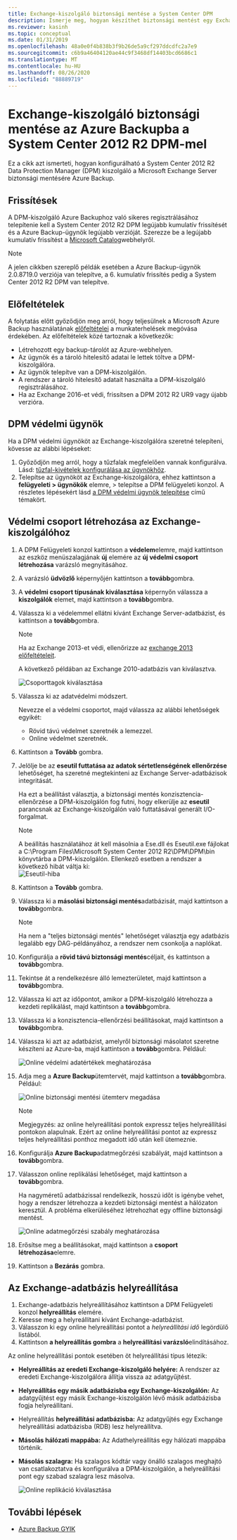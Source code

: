 ```yaml
---
title: Exchange-kiszolgáló biztonsági mentése a System Center DPM
description: Ismerje meg, hogyan készíthet biztonsági mentést egy Exchange-kiszolgálóról a System Center 2012 R2 DPM használatával Azure Backup
ms.reviewer: kasinh
ms.topic: conceptual
ms.date: 01/31/2019
ms.openlocfilehash: 48a0e0f4b838b3f9b26de5a9cf297ddcdfc2a7e9
ms.sourcegitcommit: c6b9a46404120ae44c9f3468df14403bcd6686c1
ms.translationtype: MT
ms.contentlocale: hu-HU
ms.lasthandoff: 08/26/2020
ms.locfileid: "88889719"
---
```

# <a name="back-up-an-exchange-server-to-azure-backup-with-system-center-2012-r2-dpm"></a>Exchange-kiszolgáló biztonsági mentése az Azure Backupba a System Center 2012 R2 DPM-mel

Ez a cikk azt ismerteti, hogyan konfigurálható a System Center 2012 R2 Data Protection Manager (DPM) kiszolgáló a Microsoft Exchange Server biztonsági mentésére Azure Backup.  

## <a name="updates"></a>Frissítések

A DPM-kiszolgáló Azure Backuphoz való sikeres regisztrálásához telepítenie kell a System Center 2012 R2 DPM legújabb kumulatív frissítését és a Azure Backup-ügynök legújabb verzióját. Szerezze be a legújabb kumulatív frissítést a [Microsoft Catalog](https://catalog.update.microsoft.com/v7/site/Search.aspx?q=System%20Center%202012%20R2%20Data%20protection%20manager)webhelyről.

> [!NOTE]
> A jelen cikkben szereplő példák esetében a Azure Backup-ügynök 2.0.8719.0 verziója van telepítve, a 6. kumulatív frissítés pedig a System Center 2012 R2 DPM van telepítve.
>
>

## <a name="prerequisites"></a>Előfeltételek

A folytatás előtt győződjön meg arról, hogy teljesülnek a Microsoft Azure Backup használatának [előfeltételei](backup-azure-dpm-introduction.md#prerequisites-and-limitations) a munkaterhelések megóvása érdekében. Az előfeltételek közé tartoznak a következők:

* Létrehozott egy backup-tárolót az Azure-webhelyen.
* Az ügynök és a tároló hitelesítő adatai le lettek töltve a DPM-kiszolgálóra.
* Az ügynök telepítve van a DPM-kiszolgálón.
* A rendszer a tároló hitelesítő adatait használta a DPM-kiszolgáló regisztrálásához.
* Ha az Exchange 2016-et védi, frissítsen a DPM 2012 R2 UR9 vagy újabb verzióra.

## <a name="dpm-protection-agent"></a>DPM védelmi ügynök

Ha a DPM védelmi ügynököt az Exchange-kiszolgálóra szeretné telepíteni, kövesse az alábbi lépéseket:

1. Győződjön meg arról, hogy a tűzfalak megfelelően vannak konfigurálva. Lásd: [tűzfal-kivételek konfigurálása az ügynökhöz](/system-center/dpm/configure-firewall-settings-for-dpm?view=sc-dpm-2019).
2. Telepítse az ügynököt az Exchange-kiszolgálóra, ehhez kattintson a **felügyeleti > ügynökök** elemre, > telepítse a DPM felügyeleti konzol. A részletes lépésekért lásd [a DPM védelmi ügynök telepítése](/system-center/dpm/deploy-dpm-protection-agent?view=sc-dpm-2019) című témakört.

## <a name="create-a-protection-group-for-the-exchange-server"></a>Védelmi csoport létrehozása az Exchange-kiszolgálóhoz

1. A DPM Felügyeleti konzol kattintson a **védelem**elemre, majd kattintson az eszköz menüszalagjának **új** elemére az **új védelmi csoport létrehozása** varázsló megnyitásához.
2. A varázsló **üdvözlő** képernyőjén kattintson a **tovább**gombra.
3. A **védelmi csoport típusának kiválasztása** képernyőn válassza a **kiszolgálók** elemet, majd kattintson a **tovább**gombra.
4. Válassza ki a védelemmel ellátni kívánt Exchange Server-adatbázist, és kattintson a **tovább**gombra.

   > [!NOTE]
   > Ha az Exchange 2013-et védi, ellenőrizze az [exchange 2013 előfeltételeit](/system-center/dpm/back-up-exchange).
   >
   >

    A következő példában az Exchange 2010-adatbázis van kiválasztva.

    ![Csoporttagok kiválasztása](./media/backup-azure-backup-exchange-server/select-group-members.png)
5. Válassza ki az adatvédelmi módszert.

    Nevezze el a védelmi csoportot, majd válassza az alábbi lehetőségek egyikét:

   * Rövid távú védelmet szeretnék a lemezzel.
   * Online védelmet szeretnék.
6. Kattintson a **Tovább** gombra.
7. Jelölje be az **eseutil futtatása az adatok sértetlenségének ellenőrzése** lehetőséget, ha szeretné megtekinteni az Exchange Server-adatbázisok integritását.

    Ha ezt a beállítást választja, a biztonsági mentés konzisztencia-ellenőrzése a DPM-kiszolgálón fog futni, hogy elkerülje az **eseutil** parancsnak az Exchange-kiszolgálón való futtatásával generált I/O-forgalmat.

   > [!NOTE]
   > A beállítás használatához át kell másolnia a Ese.dll és Eseutil.exe fájlokat a C:\Program Files\Microsoft System Center 2012 R2\DPM\DPM\bin könyvtárba a DPM-kiszolgálón. Ellenkező esetben a rendszer a következő hibát váltja ki:  
   > ![Eseutil-hiba](./media/backup-azure-backup-exchange-server/eseutil-error.png)
   >
   >
8. Kattintson a **Tovább** gombra.
9. Válassza ki a **másolási biztonsági mentés**adatbázisát, majd kattintson a **tovább**gombra.

   > [!NOTE]
   > Ha nem a "teljes biztonsági mentés" lehetőséget választja egy adatbázis legalább egy DAG-példányához, a rendszer nem csonkolja a naplókat.
   >
   >
10. Konfigurálja a **rövid távú biztonsági mentés**céljait, és kattintson a **tovább**gombra.
11. Tekintse át a rendelkezésre álló lemezterületet, majd kattintson a **tovább**gombra.
12. Válassza ki azt az időpontot, amikor a DPM-kiszolgáló létrehozza a kezdeti replikálást, majd kattintson a **tovább**gombra.
13. Válassza ki a konzisztencia-ellenőrzési beállításokat, majd kattintson a **tovább**gombra.
14. Válassza ki azt az adatbázist, amelyről biztonsági másolatot szeretne készíteni az Azure-ba, majd kattintson a **tovább**gombra. Például:

    ![Online védelmi adatértékek meghatározása](./media/backup-azure-backup-exchange-server/specify-online-protection-data.png)
15. Adja meg a **Azure Backup**ütemtervét, majd kattintson a **tovább**gombra. Például:

    ![Online biztonsági mentési ütemterv megadása](./media/backup-azure-backup-exchange-server/specify-online-backup-schedule.png)

    > [!NOTE]
    > Megjegyzés: az online helyreállítási pontok expressz teljes helyreállítási pontokon alapulnak. Ezért az online helyreállítási pontot az expressz teljes helyreállítási ponthoz megadott idő után kell ütemeznie.
    >
    >
16. Konfigurálja **Azure Backup**adatmegőrzési szabályát, majd kattintson a **tovább**gombra.
17. Válasszon online replikálási lehetőséget, majd kattintson a **tovább**gombra.

    Ha nagyméretű adatbázissal rendelkezik, hosszú időt is igénybe vehet, hogy a rendszer létrehozza a kezdeti biztonsági mentést a hálózaton keresztül. A probléma elkerüléséhez létrehozhat egy offline biztonsági mentést.  

    ![Online adatmegőrzési szabály meghatározása](./media/backup-azure-backup-exchange-server/specify-online-retention-policy.png)
18. Erősítse meg a beállításokat, majd kattintson a **csoport létrehozása**elemre.
19. Kattintson a **Bezárás** gombra.

## <a name="recover-the-exchange-database"></a>Az Exchange-adatbázis helyreállítása

1. Exchange-adatbázis helyreállításához kattintson a DPM Felügyeleti konzol **helyreállítás** elemére.
2. Keresse meg a helyreállítani kívánt Exchange-adatbázist.
3. Válasszon ki egy online helyreállítási pontot a *helyreállítási idő* legördülő listából.
4. Kattintson **a helyreállítás gombra** a **helyreállítási varázsló**elindításához.

Az online helyreállítási pontok esetében öt helyreállítási típus létezik:

* **Helyreállítás az eredeti Exchange-kiszolgáló helyére:** A rendszer az eredeti Exchange-kiszolgálóra állítja vissza az adatgyűjtést.
* **Helyreállítás egy másik adatbázisba egy Exchange-kiszolgálón:** Az adatgyűjtést egy másik Exchange-kiszolgálón lévő másik adatbázisba fogja helyreállítani.
* Helyreállítás **helyreállítási adatbázisba:** Az adatgyűjtés egy Exchange helyreállítási adatbázisba (RDB) lesz helyreállítva.
* **Másolás hálózati mappába:** Az Adathelyreállítás egy hálózati mappába történik.
* **Másolás szalagra:** Ha szalagos kódtár vagy önálló szalagos meghajtó van csatlakoztatva és konfigurálva a DPM-kiszolgálón, a helyreállítási pont egy szabad szalagra lesz másolva.

    ![Online replikáció kiválasztása](./media/backup-azure-backup-exchange-server/choose-online-replication.png)

## <a name="next-steps"></a>További lépések

* [Azure Backup GYIK](backup-azure-backup-faq.md)
